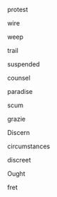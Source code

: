 protest

wire

weep

trail

suspended

counsel

paradise

scum

grazie

Discern

circumstances 

discreet

Ought 

fret 

